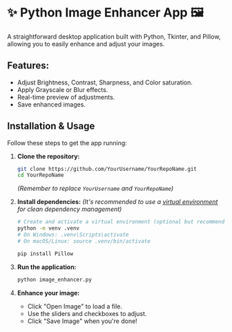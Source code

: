 # ✨ Python Image Enhancer App 🖼️

A straightforward desktop application built with Python, Tkinter, and Pillow, allowing you to easily enhance and adjust your images.

## Features:

*   Adjust Brightness, Contrast, Sharpness, and Color saturation.
*   Apply Grayscale or Blur effects.
*   Real-time preview of adjustments.
*   Save enhanced images.

## Installation & Usage

Follow these steps to get the app running:

1.  **Clone the repository:**
    ```bash
    git clone https://github.com/YourUsername/YourRepoName.git
    cd YourRepoName
    ```
    *(Remember to replace `YourUsername` and `YourRepoName`)*

2.  **Install dependencies:**
    *(It's recommended to use a [virtual environment](https://docs.python.org/3/library/venv.html) for clean dependency management)*
    ```bash
    # Create and activate a virtual environment (optional but recommended)
    python -m venv .venv
    # On Windows: .venv\Scripts\activate
    # On macOS/Linux: source .venv/bin/activate

    pip install Pillow
    ```

3.  **Run the application:**
    ```bash
    python image_enhancer.py
    ```

4.  **Enhance your image:**
    *   Click "Open Image" to load a file.
    *   Use the sliders and checkboxes to adjust.
    *   Click "Save Image" when you're done!

